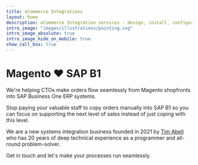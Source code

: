 ```yaml
---
title: eCommerce Integrations
layout: home
description: eCommerce Integration services - design, install, configure, host
intro_image: "images/illustrations/pointing.svg"
intro_image_absolute: true
intro_image_hide_on_mobile: true
show_call_box: true
---
```


# Magento ❤️  SAP B1

We're helping CTOs make orders flow seamlessly from Magento shopfronts into SAP Business One ERP systems.

Stop paying your valuable staff to copy orders manually into SAP B1 so you can focus on supporting the next level of sales instead of just coping with this level.

We are a new systems integration business founded in 2021 by [Tim Abell](https://www.linkedin.com/in/timabell/) who has 20 years of deep technical experience as a programmer and all-round problem-solver.

Get in touch and let's make your processes run seamlessly.


